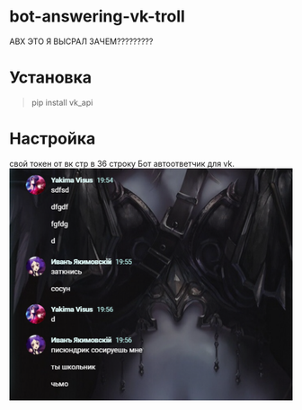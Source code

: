 # bot-answering-vk-troll
АВХ ЭТО Я ВЫСРАЛ ЗАЧЕМ?????????
#  Установка
> pip install vk_api
# Настройка
свой токен от вк стр в 36 строку
Бот автоответчик для vk.
![Иллюстрация к проекту](https://github.com/YakimaVisus/bot-answering-vk-troll/blob/main/Opera%20Снимок_2022-01-19_201448_vk.com.png)
